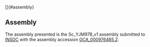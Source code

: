 []{#assembly}

Assembly
--------

The assembly presented is the Sc\_YJM978\_v1 assembly submitted to
[INSDC](http://www.insdc.org) with the assembly accession
[GCA\_000976485.2](http://www.ebi.ac.uk/ena/data/view/GCA_000976485.2).
